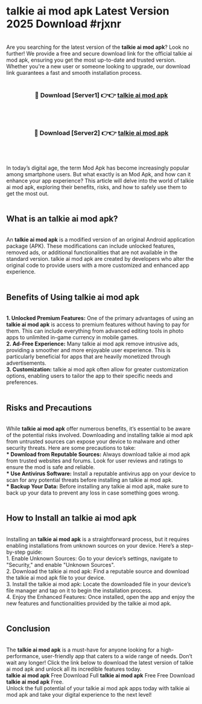 # talkie ai mod apk Latest Version 2025 Download #rjxnr<br>
<br>
Are you searching for the latest version of the <strong>talkie ai mod apk</strong>? Look no further! We provide a free and secure download link for the official talkie ai mod apk, ensuring you get the most up-to-date and trusted version. Whether you're a new user or someone looking to upgrade, our download link guarantees a fast and smooth installation process.
<br>
<br>
<div align="center">
<h3>🔴 Download [Server1] 👉👉 <a href="https://modyolo.store/talkie_ai_mod_apk">talkie ai mod apk</a></h3><br>
<br>
<h3>🔴 Download [Server2] 👉👉 <a href="https://modyolo.store/=talkie_ai_mod_apk">talkie ai mod apk</a></h3><br>
</div>
<br>
<br>
In today’s digital age, the term Mod Apk has become increasingly popular among smartphone users. But what exactly is an Mod Apk, and how can it enhance your app experience? This article will delve into the world of talkie ai mod apk, exploring their benefits, risks, and how to safely use them to get the most out.
<br>
<br>
<h2>What is an talkie ai mod apk?</h2>
<br>
An <strong>talkie ai mod apk</strong> is a modified version of an original Android application package (APK). These modifications can include unlocked features, removed ads, or additional functionalities that are not available in the standard version. talkie ai mod apk are created by developers who alter the original code to provide users with a more customized and enhanced app experience.
<br>
<br>
<h2>Benefits of Using talkie ai mod apk</h2>
<br>
<strong> 1. Unlocked Premium Features:</strong> One of the primary advantages of using an <strong>talkie ai mod apk</strong> is access to premium features without having to pay for them. This can include everything from advanced editing tools in photo apps to unlimited in-game currency in mobile games.
<br>
<strong> 2. Ad-Free Experience:</strong> Many talkie ai mod apk remove intrusive ads, providing a smoother and more enjoyable user experience. This is particularly beneficial for apps that are heavily monetized through advertisements.
<br>
<strong> 3. Customization:</strong> talkie ai mod apk often allow for greater customization options, enabling users to tailor the app to their specific needs and preferences.
<br>
<br>
<h2>Risks and Precautions</h2>
<br>
While <strong>talkie ai mod apk</strong> offer numerous benefits, it’s essential to be aware of the potential risks involved. Downloading and installing talkie ai mod apk from untrusted sources can expose your device to malware and other security threats. Here are some precautions to take:
<br>
<strong> * Download from Reputable Sources:</strong> Always download talkie ai mod apk from trusted websites and forums. Look for user reviews and ratings to ensure the mod is safe and reliable.
<br>
<strong> * Use Antivirus Software:</strong> Install a reputable antivirus app on your device to scan for any potential threats before installing an talkie ai mod apk.
<br>
<strong> * Backup Your Data:</strong> Before installing any talkie ai mod apk, make sure to back up your data to prevent any loss in case something goes wrong.
<br>
<br>
<h2>How to Install an talkie ai mod apk</h2>
<br>
Installing an <strong>talkie ai mod apk</strong> is a straightforward process, but it requires enabling installations from unknown sources on your device. Here’s a step-by-step guide:
<br>
 1. Enable Unknown Sources: Go to your device’s settings, navigate to "Security," and enable "Unknown Sources".
<br>
 2. Download the talkie ai mod apk: Find a reputable source and download the talkie ai mod apk file to your device.
<br>
 3. Install the talkie ai mod apk: Locate the downloaded file in your device’s file manager and tap on it to begin the installation process.
<br>
 4. Enjoy the Enhanced Features: Once installed, open the app and enjoy the new features and functionalities provided by the talkie ai mod apk.
<br>
<br>
<h2><strong>Conclusion</strong></h2>
<br>
The <strong>talkie ai mod apk</strong> is a must-have for anyone looking for a high-performance, user-friendly app that caters to a wide range of needs. Don’t wait any longer! Click the link below to download the latest version of talkie ai mod apk and unlock all its incredible features today.
<br>
<strong>talkie ai mod apk</strong> Free Download Full <strong>talkie ai mod apk</strong> Free Free Download <strong>talkie ai mod apk</strong> Free.
<br>
Unlock the full potential of your talkie ai mod apk apps today with talkie ai mod apk and take your digital experience to the next level!

